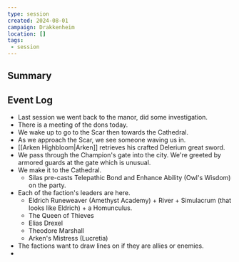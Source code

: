 ```yaml
---
type: session
created: 2024-08-01
campaign: Drakkenheim
location: []
tags:
 - session
---
```



## Summary

## Event Log

- Last session we went back to the manor, did some investigation.
- There is a meeting of the dons today.
- We wake up to go to the Scar then towards the Cathedral.
- As we approach the Scar, we see someone waving us in.
- [[Arken Highbloom|Arken]] retrieves his crafted Delerium great sword.
- We pass through the Champion's gate into the city. We're greeted by armored guards at the gate which is unusual.
- We make it to the Cathedral.
	- Silas pre-casts Telepathic Bond and Enhance Ability (Owl's Wisdom) on the party.
- Each of the faction's leaders are here.
	- Eldrich Runeweaver (Amethyst Academy) + River + Simulacrum (that looks like Eldrich) + a Homunculus.
	- The Queen of Thieves
	- Elias Drexel
	- Theodore Marshall
	- Arken's Mistress (Lucretia)
- The factions want to draw lines on if they are allies or enemies.
- 


